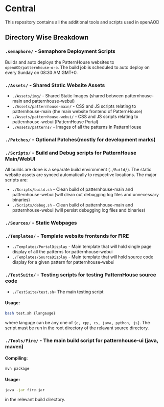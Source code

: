 # Central
This repository contains all the additional tools and scripts used in openAOD

## Directory Wise Breakdown
### ``.semaphore/`` - Semaphore Deployment Scripts
Builds and auto deploys the PatternHouse websites to ``openAOD/patternhouse-o-o``. The build job is scheduled to auto deploy on every Sunday on 08:30 AM GMT+0.
### ``./Assets/`` - Shared Static Website Assets
  * ``./Assets/img/`` - Shared Static Images (shared between patternhouse-main and patternhouse-webui)
  * ``./Assets/patternhouse-main/`` - CSS and JS scripts relating to patternhouse-main (the main website frontend of PatternHouse)
  * ``./Assets/patternhouse-webui/`` - CSS and JS scripts relating to patternhouse-webui (PatternHouse Portal)
  * ``./Assets/patterns/`` - Images of all the patterns in PatternHouse
### ``./Patches/`` - Optional Patches(mostly for development marks)
### ``./Scripts/`` - Build and Debug scripts for PatternHouse Main/WebUI
All builds are done is a separate build environment (``./Build/``). The static website assets are synced automatically to respective locations. The major scripts are:
  * ``./Scripts/build.sh`` - Clean build of patternhouse-main and patternhouse-webui (will clean out debugging log files and unnecessary binaries)
  * ``./Scripts/debug.sh`` - Clean build of patternhouse-main and patternhouse-webui (will persist debugging log files and binaries)
### ``./Sources/`` - Static Webpages

### ``./Templates/`` - Template website frontends for FIRE
  * ``./Templates/PortalDisplay`` - Main template that will hold single page display of all the patterns for patternhouse-webui
  * ``./Templates/SourceDisplay`` - Main template that will hold source code display for a given pattern for patternhouse-webui
### ``./TestSuite/`` - Testing scripts for testing PatternHouse source code
  * ``./TestSuite/test.sh``- The main testing script
  
  #### Usage:
  ```bash
  bash test.sh {langauge}
  ```
  where languge can be any one of ``{c, cpp, cs, java, python, js}``. The script must be run in the root directory of the relavant source directory.
### ``./Tools/Fire/`` - The main build script for patternhouse-ui (java, maven)
  #### Compiling:
  ```bash
  mvn package
  ```
  #### Usage:
  ```bash
  java -jar fire.jar
  ```
  in the relevant build directory.
